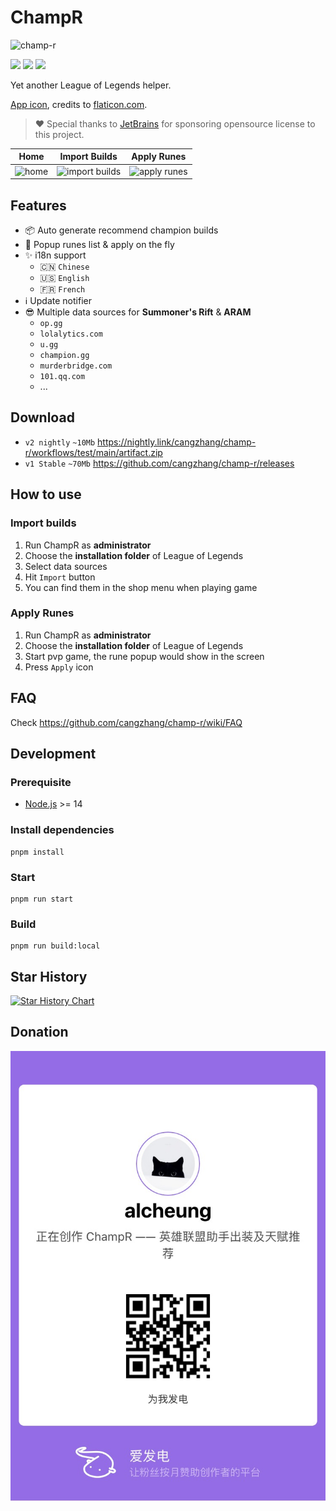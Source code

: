 # ChampR

![champ-r](https://socialify.git.ci/cangzhang/champ-r/image?description=1&descriptionEditable=%F0%9F%90%B6%20Yet%20another%20League%20of%20Legends%20helper&font=KoHo&forks=1&logo=https%3A%2F%2Fgithub.com%2Fcangzhang%2Fchamp-r%2Fraw%2Fv1%2Fresources%2Fapp-icon.png&owner=1&pattern=Plus&stargazers=1&theme=Light)

[![](https://img.shields.io/github/v/release/cangzhang/champ-r?label=LATEST%20VERSION&style=for-the-badge)](https://github.com/cangzhang/champ-r/releases/latest)
[![](https://img.shields.io/github/downloads/cangzhang/champ-r/total?style=for-the-badge)](https://github.com/cangzhang/champ-r/releases)
[![](https://img.shields.io/github/workflow/status/cangzhang/champ-r/release?style=for-the-badge&color=65C0A3)](https://github.com/cangzhang/champ-r/actions)

Yet another League of Legends helper.

[App icon](https://www.flaticon.com/free-icon/dog_2767976), credits to [flaticon.com](https://www.flaticon.com/).

> ❤ Special thanks to [JetBrains](https://www.jetbrains.com/?from=champ-r) for sponsoring opensource license to this project.

|                                                                   Home                                                                   |                                                                   Import Builds                                                                  |                                                                   Apply Runes                                                                   |
|:----------------------------------------------------------------------------------------------------------------------------------------:|:------------------------------------------------------------------------------------------------------------------------------------------------:|:-----------------------------------------------------------------------------------------------------------------------------------------------:|
| <img src="https://user-images.githubusercontent.com/1357073/180357424-36edd450-a3b9-42ab-9e68-e60fb5f43bb8.png" width="220" alt="home"/> | <img src="https://user-images.githubusercontent.com/1357073/180357492-776dae3a-8ad2-4f92-bb6b-999b521bae4d.png" width="220" alt="import builds"/> | <img src="https://user-images.githubusercontent.com/1357073/180359086-f479afdf-e3db-481f-a4fc-28a43452d25c.png" width="220" alt="apply runes"/> |

## Features

- 📦 Auto generate recommend champion builds
- 🎉 Popup runes list & apply on the fly
- ✨ i18n support
    - 🇨🇳 `Chinese`
    - 🇺🇸 `English`
    - 🇫🇷 `French`
- ℹ️ Update notifier
- 😎 Multiple data sources for **Summoner's Rift** & **ARAM**
    - `op.gg`
    - `lolalytics.com`
    - `u.gg`
    - `champion.gg`
    - `murderbridge.com`
    - `101.qq.com`
    - ...

## Download

- `v2 nightly` `~10Mb` https://nightly.link/cangzhang/champ-r/workflows/test/main/artifact.zip
- `v1 Stable` `~70Mb` https://github.com/cangzhang/champ-r/releases

## How to use

### Import builds

1. Run ChampR as **administrator**
1. Choose the **installation folder** of League of Legends
1. Select data sources
1. Hit `Import` button
1. You can find them in the shop menu when playing game

### Apply Runes

1. Run ChampR as **administrator**
1. Choose the **installation folder** of League of Legends
1. Start pvp game, the rune popup would show in the screen
1. Press `Apply` icon

## FAQ

Check https://github.com/cangzhang/champ-r/wiki/FAQ

## Development

### Prerequisite

- [Node.js](https://nodejs.org/en/) >= 14

### Install dependencies

```console
pnpm install
```

### Start

```console
pnpm run start
```

### Build

```console
pnpm run build:local
```

## Star History

[![Star History Chart](https://api.star-history.com/svg?repos=cangzhang/champ-r&type=Date)](https://star-history.com/#cangzhang/champ-r&Date)

## Donation

[![](./docs/afdian.jpeg)](https://afdian.net/a/alcheung)